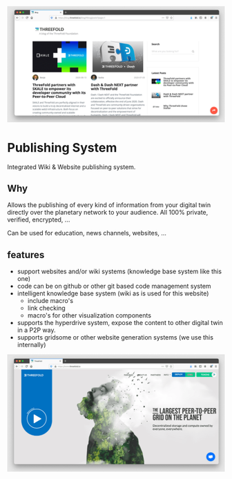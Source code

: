 ![](img/publishing_system.png)

# Publishing System

Integrated Wiki & Website publishing system.

## Why

Allows the publishing of every kind of information from your digital twin directly over the planetary network to your audience.
All 100% private, verified, encrypted, ...

Can be used for education, news channels, websites, ...

## features

- support websites and/or wiki systems (knowledge base system like this one)
- code can be on github or other git based code management system
- intelligent knowledge base system (wiki as is used for this website)
  - include macro's
  - link checking
  - macro's for other visualization components
- supports the hyperdrive system, expose the content to other digital twin in a P2P way.
- supports gridsome or other website generation systems (we use this internally)

![](website_example_threefold.png)
